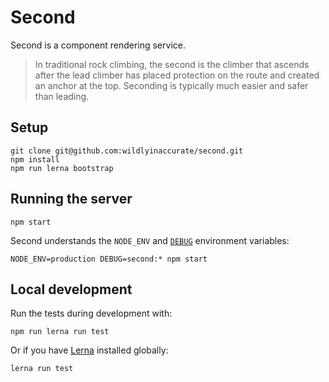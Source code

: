 # Second

Second is a component rendering service.

> In traditional rock climbing, the second is the climber that ascends after the lead climber has placed protection on the route and created an anchor at the top. Seconding is typically much easier and safer than leading.

## Setup

```
git clone git@github.com:wildlyinaccurate/second.git
npm install
npm run lerna bootstrap
```

## Running the server

```
npm start
```

Second understands the `NODE_ENV` and [`DEBUG`](https://www.npmjs.com/package/debug) environment variables:

```
NODE_ENV=production DEBUG=second:* npm start
```

## Local development

Run the tests during development with:

```
npm run lerna run test
```

Or if you have [Lerna](https://github.com/lerna/lerna) installed globally:

```
lerna run test
```
